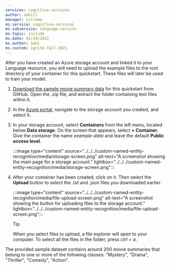 ```yaml
---
services: cognitive-services
author: aahill
manager: nitinme
ms.service: cognitive-services
ms.subservice: language-service
ms.topic: include
ms.date: 01/24/2022
ms.author: aahi
ms.custom: ignite-fall-2021
---
```


After you have created an Azure storage account and linked it to your Language resource, you will need to upload the example files to the root directory of your container for this quickstart. These files will later be used to train your model.

1. [Download the sample movie summary data](https://go.microsoft.com/fwlink/?linkid=2175083) for this quickstart from GitHub. Open the .zip file, and extract the folder containing text files within it. 

2. In the [Azure portal](https://ms.portal.azure.com), navigate to the storage account you created, and select it.

3. In your storage account, select **Containers** from the left menu, located below **Data storage**. On the screen that appears, select **+ Container**. Give the container the name *example-data* and leave the default **Public access level**.

    :::image type="content" source="../../../custom-named-entity-recognition/media/storage-screen.png" alt-text="A screenshot showing the main page for a storage account." lightbox="../../../custom-named-entity-recognition/media/storage-screen.png":::


4. After your container has been created, click on it. Then select the **Upload** button to select the .txt and .json files you downloaded earlier. 

    :::image type="content" source="../../../custom-named-entity-recognition/media/file-upload-screen.png" alt-text="A screenshot showing the button for uploading files to the storage account." lightbox="../../../custom-named-entity-recognition/media/file-upload-screen.png":::

    > [!TIP]
    > When you select files to upload, a file explorer will open to your computer. To select all the files in the folder, press *ctrl + a*.   

The provided sample dataset contains around 200 movie summaries that belong to one or more of the following classes: "Mystery", "Drama", "Thriller", "Comedy", "Action".